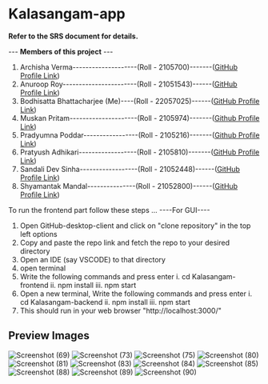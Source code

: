 # Kalasangam-app
**Refer to the SRS document for details.** 

--- **Members of this project** ---
1. Archisha Verma--------------------(Roll - 2105700)-------([GitHub Profile Link](https://github.com/archishaverma))
2. Anuroop Roy-----------------------(Roll - 21051543)------([GitHub Profile Link](https://github.com/aroy1106))
3. Bodhisatta Bhattacharjee (Me)----(Roll - 22057025)------([GitHub Profile Link](https://github.com/eziokittu))
4. Muskan Pritam---------------------(Roll - 2105974)-------([Github Profile Link](https://github.com/MuskanP2021))
5. Pradyumna Poddar-----------------(Roll - 2105216)-------([Github Profile Link](https://github.com/Pradyunna))
6. Pratyush Adhikari------------------(Roll - 2105810)-------([GitHub Profile Link](https://github.com/Pratyush-Adhikari1507))
7. Sandali Dev Sinha------------------(Roll - 21052448)------([GitHub Profile Link](https://github.com/DevSinhaSandali))
8. Shyamantak Mandal---------------(Roll - 21052800)------([GitHub Profile Link](https://github.com/Syamantakse))


To run the frontend part follow these steps ...
----For GUI----
1. Open GitHub-desktop-client and click on "clone repository" in the top left options
2. Copy and paste the repo link and fetch the repo to your desired directory
3. Open an IDE (say VSCODE) to that directory
4. open terminal
5. Write the following commands and press enter
     i.      cd Kalasangam-frontend
     ii.     npm install
     iii.    npm start
6. Open a new terminal, Write the following commands and press enter
     i.      cd Kalasangam-backend
     ii.     npm install
     iii.    npm start
7. This should run in your web browser "http://localhost:3000/"


## Preview Images
![Screenshot (69)](https://github.com/eziokittu/Kalasangam-app/assets/52044555/691ee162-5276-4c30-bc8b-9d305ffa96d6)
![Screenshot (73)](https://github.com/eziokittu/Kalasangam-app/assets/52044555/c13496fb-c41b-4033-a5c7-72985b735fe0)
![Screenshot (75)](https://github.com/eziokittu/Kalasangam-app/assets/52044555/0a1e1714-b3e4-4ce4-baf8-477a8b00fda7)
![Screenshot (80)](https://github.com/eziokittu/Kalasangam-app/assets/52044555/51d0636a-e41c-4140-9249-2b9a16f85277)
![Screenshot (81)](https://github.com/eziokittu/Kalasangam-app/assets/52044555/3b8bfc01-2a11-4398-b684-fef98ce98549)
![Screenshot (83)](https://github.com/eziokittu/Kalasangam-app/assets/52044555/441efea1-ba42-4928-8a8e-9e9707e2e1d6)
![Screenshot (84)](https://github.com/eziokittu/Kalasangam-app/assets/52044555/bc475cb0-e674-45a8-8c9b-0f10663349fa)
![Screenshot (85)](https://github.com/eziokittu/Kalasangam-app/assets/52044555/83274872-2ca1-496f-a7bb-926553bef2e4)
![Screenshot (88)](https://github.com/eziokittu/Kalasangam-app/assets/52044555/51b1044e-ea21-400a-b282-1acce3f0969b)
![Screenshot (89)](https://github.com/eziokittu/Kalasangam-app/assets/52044555/5e406da2-51ba-46c4-9fd3-ebd272495d8b)
![Screenshot (90)](https://github.com/eziokittu/Kalasangam-app/assets/52044555/1936d334-2107-4c9f-9869-069147794f7f)
